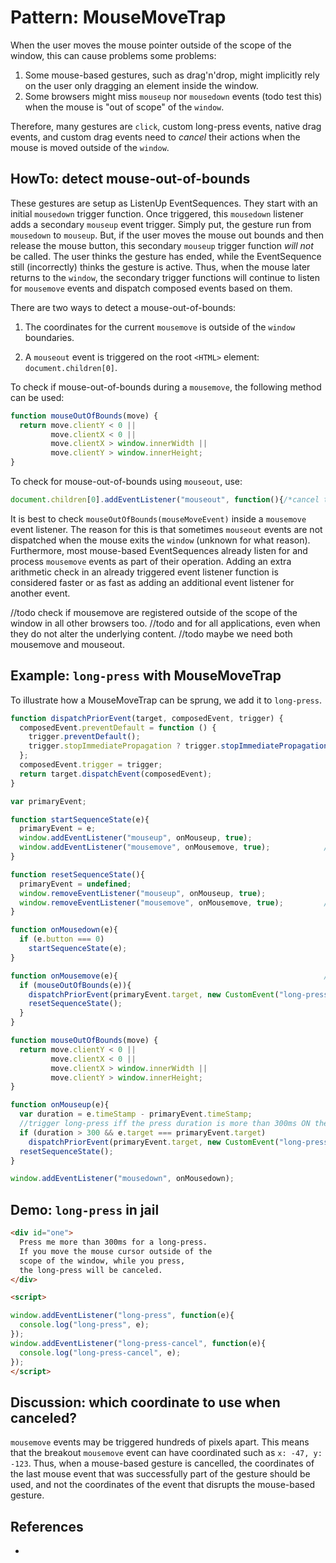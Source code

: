 # Pattern: MouseMoveTrap

When the user moves the mouse pointer outside of the scope of the window,
this can cause problems some problems:

1. Some mouse-based gestures, such as drag'n'drop, might implicitly rely on the user only dragging an 
   element inside the window.
2. Some browsers might miss `mouseup` nor `mousedown` events (todo test this) when the mouse is 
   "out of scope" of the `window`.

Therefore, many gestures are `click`, custom long-press events, native drag events, and custom drag events
need to *cancel* their actions when the mouse is moved outside of the `window`.

## HowTo: detect mouse-out-of-bounds 

These gestures are setup as ListenUp EventSequences.
They start with an initial `mousedown` trigger function. Once triggered, this `mousedown` listener
adds a secondary `mouseup` event trigger. Simply put, the gesture run from `mousedown` to `mouseup`. 
But, if the user moves the mouse out bounds and then release the mouse button, 
this secondary `mouseup` trigger function *will not* be called. 
The user thinks the gesture has ended, while the EventSequence still (incorrectly) thinks the gesture 
is active. Thus, when the mouse later returns to the `window`, 
the secondary trigger functions will continue to listen for `mousemove` events and dispatch composed 
events based on them.

There are two ways to detect a mouse-out-of-bounds: 

1. The coordinates for the current `mousemove` is outside of the `window` boundaries.
 
2. A `mouseout` event is triggered on the root `<HTML>` element: `document.children[0]`.

To check if mouse-out-of-bounds during a `mousemove`, the following method can be used:
```javascript
function mouseOutOfBounds(move) {
  return move.clientY < 0 || 
         move.clientX < 0 || 
         move.clientX > window.innerWidth || 
         move.clientY > window.innerHeight;
}
```
To check for mouse-out-of-bounds using `mouseout`, use:
```javascript
document.children[0].addEventListener("mouseout", function(){/*cancel the mouse-based gesture*/});
```

It is best to check `mouseOutOfBounds(mouseMoveEvent)` inside a `mousemove` event listener.
The reason for this is that sometimes `mouseout` events are not dispatched when the mouse exits the 
`window` (unknown for what reason). Furthermore, most mouse-based EventSequences already listen for 
and process `mousemove` events as part of their operation. Adding an extra arithmetic check in an already 
triggered event listener function is considered faster or as fast as adding an additional event listener 
for another event.

//todo check if mousemove are registered outside of the scope of the window in all other browsers too.
//todo and for all applications, even when they do not alter the underlying content.
//todo maybe we need both mousemove and mouseout.

## Example: `long-press` with MouseMoveTrap

To illustrate how a MouseMoveTrap can be sprung, we add it to `long-press`.

```javascript
function dispatchPriorEvent(target, composedEvent, trigger) {
  composedEvent.preventDefault = function () {
    trigger.preventDefault();
    trigger.stopImmediatePropagation ? trigger.stopImmediatePropagation() : trigger.stopPropagation();
  };
  composedEvent.trigger = trigger;
  return target.dispatchEvent(composedEvent);
}

var primaryEvent;                                               

function startSequenceState(e){                                 
  primaryEvent = e;                                     
  window.addEventListener("mouseup", onMouseup, true);             
  window.addEventListener("mousemove", onMousemove, true);            //*
}

function resetSequenceState(){
  primaryEvent = undefined;                                     
  window.removeEventListener("mouseup", onMouseup, true);             
  window.removeEventListener("mousemove", onMousemove, true);         //* 
}

function onMousedown(e){                                        
  if (e.button === 0)                                                 
    startSequenceState(e);                                             
}

function onMousemove(e){                                              //*
  if (mouseOutOfBounds(e)){
    dispatchPriorEvent(primaryEvent.target, new CustomEvent("long-press-cancel", {bubbles: true, composed: true, detail: duration}), e);
    resetSequenceState();                                             
  }
}

function mouseOutOfBounds(move) {
  return move.clientY < 0 || 
         move.clientX < 0 || 
         move.clientX > window.innerWidth || 
         move.clientY > window.innerHeight;
}

function onMouseup(e){                                          
  var duration = e.timeStamp - primaryEvent.timeStamp;
  //trigger long-press iff the press duration is more than 300ms ON the exact same mouse event target.
  if (duration > 300 && e.target === primaryEvent.target)       
    dispatchPriorEvent(primaryEvent.target, new CustomEvent("long-press", {bubbles: true, composed: true, detail: duration}), e);
  resetSequenceState();                                         
}

window.addEventListener("mousedown", onMousedown);              
```

## Demo: `long-press` in jail
```html
<div id="one">
  Press me more than 300ms for a long-press.
  If you move the mouse cursor outside of the 
  scope of the window, while you press, 
  the long-press will be canceled.
</div>

<script>

window.addEventListener("long-press", function(e){
  console.log("long-press", e);
});
window.addEventListener("long-press-cancel", function(e){
  console.log("long-press-cancel", e);
});
</script>
```

## Discussion: which coordinate to use when canceled?

`mousemove` events may be triggered hundreds of pixels apart. This means that the breakout `mousemove` 
event can have coordinated such as `x: -47, y: -123`. Thus, when a mouse-based gesture is
cancelled, the coordinates of the last mouse event that was successfully part of the gesture should be 
used, and not the coordinates of the event that disrupts the mouse-based gesture.

## References

 * 
